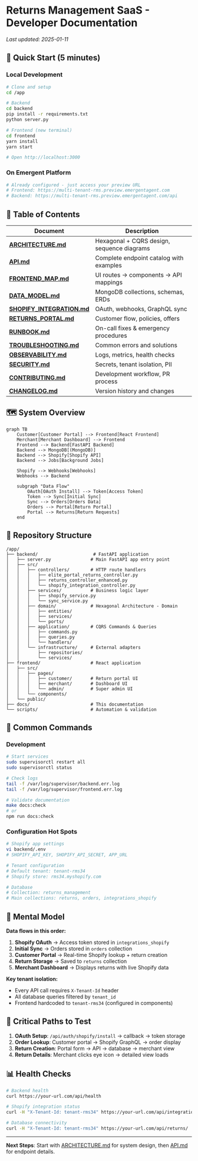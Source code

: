 # Returns Management SaaS - Developer Documentation

*Last updated: 2025-01-11*

## 🚀 Quick Start (5 minutes)

### Local Development
```bash
# Clone and setup
cd /app

# Backend
cd backend
pip install -r requirements.txt
python server.py

# Frontend (new terminal)
cd frontend
yarn install
yarn start

# Open http://localhost:3000
```

### On Emergent Platform
```bash
# Already configured - just access your preview URL
# Frontend: https://multi-tenant-rms.preview.emergentagent.com
# Backend: https://multi-tenant-rms.preview.emergentagent.com/api
```

## 📖 Table of Contents

| Document | Description |
|----------|-------------|
| [**ARCHITECTURE.md**](./ARCHITECTURE.md) | Hexagonal + CQRS design, sequence diagrams |
| [**API.md**](./API.md) | Complete endpoint catalog with examples |
| [**FRONTEND_MAP.md**](./FRONTEND_MAP.md) | UI routes → components → API mappings |
| [**DATA_MODEL.md**](./DATA_MODEL.md) | MongoDB collections, schemas, ERDs |
| [**SHOPIFY_INTEGRATION.md**](./SHOPIFY_INTEGRATION.md) | OAuth, webhooks, GraphQL sync |
| [**RETURNS_PORTAL.md**](./RETURNS_PORTAL.md) | Customer flow, policies, offers |
| [**RUNBOOK.md**](./RUNBOOK.md) | On-call fixes & emergency procedures |
| [**TROUBLESHOOTING.md**](./TROUBLESHOOTING.md) | Common errors and solutions |
| [**OBSERVABILITY.md**](./OBSERVABILITY.md) | Logs, metrics, health checks |
| [**SECURITY.md**](./SECURITY.md) | Secrets, tenant isolation, PII |
| [**CONTRIBUTING.md**](./CONTRIBUTING.md) | Development workflow, PR process |
| [**CHANGELOG.md**](./CHANGELOG.md) | Version history and changes |

## 🗺️ System Overview

```mermaid
graph TB
    Customer[Customer Portal] --> Frontend[React Frontend]
    Merchant[Merchant Dashboard] --> Frontend
    Frontend --> Backend[FastAPI Backend]
    Backend --> MongoDB[(MongoDB)]
    Backend --> Shopify[Shopify API]
    Backend --> Jobs[Background Jobs]
    
    Shopify --> Webhooks[Webhooks]
    Webhooks --> Backend
    
    subgraph "Data Flow"
        OAuth[OAuth Install] --> Token[Access Token]
        Token --> Sync[Initial Sync]
        Sync --> Orders[Orders Data]
        Orders --> Portal[Return Portal]
        Portal --> Returns[Return Requests]
    end
```

## 📁 Repository Structure

```
/app/
├── backend/                     # FastAPI application
│   ├── server.py               # Main FastAPI app entry point
│   ├── src/
│   │   ├── controllers/        # HTTP route handlers
│   │   │   ├── elite_portal_returns_controller.py
│   │   │   ├── returns_controller_enhanced.py
│   │   │   └── shopify_integration_controller.py
│   │   ├── services/           # Business logic layer
│   │   │   ├── shopify_service.py
│   │   │   └── sync_service.py
│   │   ├── domain/             # Hexagonal Architecture - Domain
│   │   │   ├── entities/
│   │   │   ├── services/
│   │   │   └── ports/
│   │   ├── application/        # CQRS Commands & Queries
│   │   │   ├── commands.py
│   │   │   ├── queries.py
│   │   │   └── handlers/
│   │   └── infrastructure/     # External adapters
│   │       ├── repositories/
│   │       └── services/
├── frontend/                   # React application
│   ├── src/
│   │   ├── pages/
│   │   │   ├── customer/       # Return portal UI
│   │   │   ├── merchant/       # Dashboard UI
│   │   │   └── admin/          # Super admin UI
│   │   └── components/
│   └── public/
├── docs/                       # This documentation
└── scripts/                    # Automation & validation
```

## 🔧 Common Commands

### Development
```bash
# Start services
sudo supervisorctl restart all
sudo supervisorctl status

# Check logs
tail -f /var/log/supervisor/backend.err.log
tail -f /var/log/supervisor/frontend.err.log

# Validate documentation
make docs:check
# or
npm run docs:check
```

### Configuration Hot Spots
```bash
# Shopify app settings
vi backend/.env
# SHOPIFY_API_KEY, SHOPIFY_API_SECRET, APP_URL

# Tenant configuration
# Default tenant: tenant-rms34
# Shopify store: rms34.myshopify.com

# Database
# Collection: returns_management
# Main collections: returns, orders, integrations_shopify
```

## 🎯 Mental Model

**Data flows in this order:**
1. **Shopify OAuth** → Access token stored in `integrations_shopify`
2. **Initial Sync** → Orders stored in `orders` collection
3. **Customer Portal** → Real-time Shopify lookup + return creation
4. **Return Storage** → Saved to `returns` collection
5. **Merchant Dashboard** → Displays returns with live Shopify data

**Key tenant isolation:**
- Every API call requires `X-Tenant-Id` header
- All database queries filtered by `tenant_id`
- Frontend hardcoded to `tenant-rms34` (configured in components)

## 🚨 Critical Paths to Test

1. **OAuth Setup**: `/api/auth/shopify/install` → callback → token storage
2. **Order Lookup**: Customer portal → Shopify GraphQL → order display
3. **Return Creation**: Portal form → API → database → merchant view
4. **Return Details**: Merchant clicks eye icon → detailed view loads

## 📊 Health Checks

```bash
# Backend health
curl https://your-url.com/api/health

# Shopify integration status
curl -H "X-Tenant-Id: tenant-rms34" https://your-url.com/api/integrations/shopify/status

# Database connectivity
curl -H "X-Tenant-Id: tenant-rms34" https://your-url.com/api/returns/
```

---

**Next Steps**: Start with [ARCHITECTURE.md](./ARCHITECTURE.md) for system design, then [API.md](./API.md) for endpoint details.